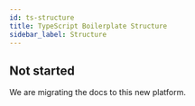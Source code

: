 ```yaml
---
id: ts-structure
title: TypeScript Boilerplate Structure
sidebar_label: Structure
---
```


## Not started

We are migrating the docs to this new platform.

